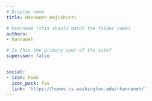```yaml
---
# Display name
title: Hannaneh Hajishirzi

# Username (this should match the folder name)
authors:
- hannaneh

# Is this the primary user of the site?
superuser: false


social:
- icon: home
  icon_pack: fas
  link: 'https://homes.cs.washington.edu/~hannaneh/'
---
```

